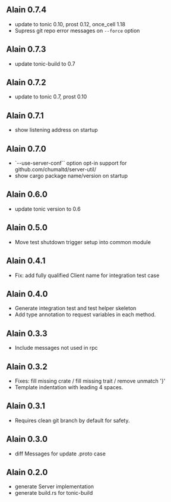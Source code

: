 ## Alain 0.7.4

* update to tonic 0.10, prost 0.12, once_cell 1.18
* Supress git repo error messages on `--force` option

## Alain 0.7.3

* update tonic-build to 0.7

## Alain 0.7.2

* update to tonic 0.7, prost 0.10

## Alain 0.7.1

* show listening address on startup

## Alain 0.7.0

* `--use-server-conf`` option opt-in support for github.com/chumaltd/server-util/
* show cargo package name/version on startup

## Alain 0.6.0

* update tonic version to 0.6

## Alain 0.5.0

* Move test shutdown trigger setup into common module

## Alain 0.4.1

* Fix: add fully qualified Client name for integration test case

## Alain 0.4.0

* Generate integration test and test helper skeleton
* Add type annotation to request variables in each method.

## Alain 0.3.3

* Include messages not used in rpc

## Alain 0.3.2

* Fixes: fill missing crate / fill missing trait / remove unmatch '}'
* Template indentation with leading 4 spaces.

## Alain 0.3.1

* Requires clean git branch by default for safety.

## Alain 0.3.0

* diff Messages for update .proto case

## Alain 0.2.0

* generate Server implementation
* generate build.rs for tonic-build
